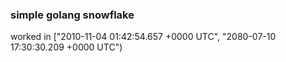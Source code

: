 ### simple golang snowflake

worked in ["2010-11-04 01:42:54.657 +0000 UTC", "2080-07-10 17:30:30.209 +0000 UTC")